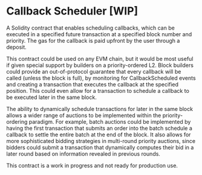 # Callback Scheduler [WIP]

A Solidity contract that enables scheduling callbacks, which can be executed in a specified future transaction at a specified block number and priority. The gas for the callback is paid upfront by the user through a deposit.

This contract could be used on any EVM chain, but it would be most useful if given special support by builders on a priority-ordered L2. Block builders could provide an out-of-protocol guarantee that every callback will be called (unless the block is full), by monitoring for CallbackScheduled events and creating a transaction that executes the callback at the specified position. This could even allow for a transaction to schedule a callback to be executed later in the same block.

The ability to dynamically schedule transactions for later in the same block allows a wider range of auctions to be implemented within the priority-ordering paradigm. For example, batch auctions could be implemented by having the first transaction that submits an order into the batch schedule a callback to settle the entire batch at the end of the block. It also allows for more sophisticated bidding strategies in multi-round priority auctions, since bidders could submit a transaction that dynamically computes their bid in a later round based on information revealed in previous rounds.

This contract is a work in progress and not ready for production use.